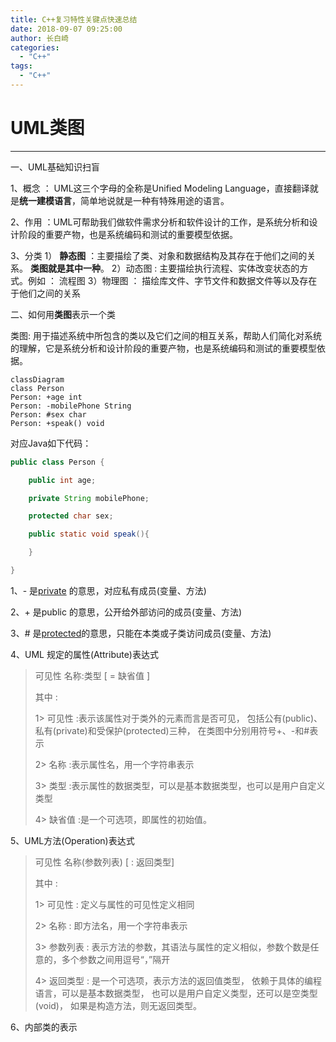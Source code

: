 ```yaml
---
title: C++复习特性关键点快速总结
date: 2018-09-07 09:25:00
author: 长白崎
categories:
  - "C++"
tags:
  - "C++"
---
```




# UML类图

---

一、UML基础知识扫盲

1、概念 ： UML这三个字母的全称是Unified Modeling Language，直接翻译就是**统一建模语言**，简单地说就是一种有特殊用途的语言。

2、作用 ：UML可帮助我们做软件需求分析和软件设计的工作，是系统分析和设计阶段的重要产物，也是系统编码和测试的重要模型依据。

3、分类
1） **静态图** ：主要描绘了类、对象和数据结构及其存在于他们之间的关系。 **类图就是其中一种**。
2）动态图 : 主要描绘执行流程、实体改变状态的方式。例如 ： 流程图
3）物理图 ： 描绘库文件、字节文件和数据文件等以及存在于他们之间的关系

二、如何用**类图**表示一个类

类图: 用于描述系统中所包含的类以及它们之间的相互关系，帮助人们简化对系统的理解，它是系统分析和设计阶段的重要产物，也是系统编码和测试的重要模型依据。

```mermaid
classDiagram
class Person
Person: +age int
Person: -mobilePhone String
Person: #sex char
Person: +speak() void
```

对应Java如下代码：

```java
public class Person {

    public int age;

    private String mobilePhone;

    protected char sex;

    public static void speak(){

    }

}
```

1、- 是[private](https://so.csdn.net/so/search?q=private&spm=1001.2101.3001.7020) 的意思，对应私有成员(变量、方法)

2、+ 是public 的意思，公开给外部访问的成员(变量、方法)

3、# 是[protected](https://so.csdn.net/so/search?q=protected&spm=1001.2101.3001.7020)的意思，只能在本类或子类访问成员(变量、方法)

4、UML 规定的属性(Attribute)表达式

>    可见性 名称:类型 [ = 缺省值 ]
>
> 其中 :
>
> 1> 可见性 :表示该属性对于类外的元素而言是否可见，
>          包括公有(public)、私有(private)和受保护(protected)三种，
>          在类图中分别用符号+、-和#表示
>
> 2> 名称  :表示属性名，用一个字符串表示
>
> 3> 类型  :表示属性的数据类型，可以是基本数据类型，也可以是用户自定义类型
>
> 4> 缺省值 :是一个可选项，即属性的初始值。

5、UML方法(Operation)表达式

> 可见性 名称(参数列表) [ : 返回类型]
>
> 其中 :
>
> 1> 可见性   :  定义与属性的可见性定义相同
>
> 2> 名称     : 即方法名，用一个字符串表示
>
> 3> 参数列表 : 表示方法的参数，其语法与属性的定义相似，参数个数是任意的，多个参数之间用逗号“，”隔开
>
> 4> 返回类型 : 是一个可选项，表示方法的返回值类型，
>              依赖于具体的编程语言，可以是基本数据类型，
>              也可以是用户自定义类型，还可以是空类型(void)，
>              如果是构造方法，则无返回类型。

6、内部类的表示


